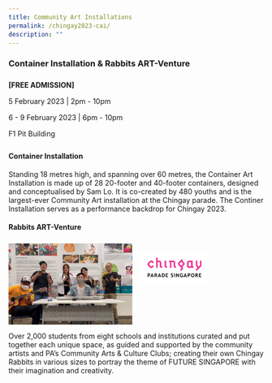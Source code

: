 ```yaml
---
title: Community Art Installations
permalink: /chingay2023-cai/
description: ""
---
```

<h3>Container Installation & Rabbits ART-Venture</h3>


<div style="line-height:2rem;">
<Strong>[FREE ADMISSION]</strong><br>
5 February 2023 | 2pm - 10pm<br>
6 - 9 February 2023 | 6pm - 10pm<br>
F1 Pit Building</div>


<h4>Container Installation</h4>
<p>Standing 18 metres high, and spanning over 60 metres, the Container Art Installation is made up of 28 20-footer and 40-footer containers, designed and conceptualised by Sam Lo. It is co-created by 480 youths and is the largest-ever Community Art installation at the Chingay parade. The Continer Installation serves as a performance backdrop for Chingay 2023.</p>




<h4>Rabbits ART-Venture</h4>
<div style="margin: 0 auto; display: grid; grid-gap: 1rem; grid-template-columns: repeat(auto-fit, minmax(216px,1fr));">
            <div style="text-align: left;padding-top:5px;"><div style="min-height:10rem; max-height:10rem; overflow:hidden;"><img style="min-height:10rem; object-fit: cover; position:relative; top:rem;" src="/images/WGT23/IG/I1.png"></div> 
	</div>
            <div style="text-align: left; padding-top: 8%;"><img src="/images/Sponsors%20&%20Donors/chingay-(black)-31-october-2021-11-10-19.png" alt="Chingay Parade Sing<apore" style="width: 133px; float: left;" /> </div>
         </div>
<p>
Over 2,000 students from eight schools and institutions curated and put together each unique space, as guided and supported by the community artists and PA’s Community Arts & Culture Clubs; creating their own Chingay Rabbits in various sizes to portray the theme of FUTURE SINGAPORE with their imagination and creativity.</p>